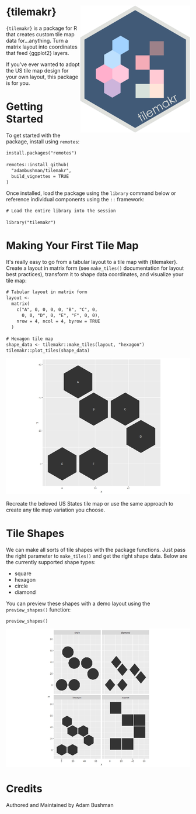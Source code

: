 # {tilemakr} <img src="https://github.com/adambushman/tilemakr/blob/main/man/figures/tilemakr_package_hex.png" align="right" width="300"/>

`{tilemakr}` is a package for R that creates custom tile map data for...anything. Turn a matrix layout into coordinates that feed {ggplot2} layers.

If you've ever wanted to adopt the US tile map design for your own layout, this package is for you.

# Getting Started

To get started with the package, install using `remotes`:

```         
install.packages("remotes")

remotes::install_github(
  "adambushman/tilemakr", 
  build_vignettes = TRUE
)
```

Once installed, load the package using the `library` command below or reference individual components using the `::` framework:

```         
# Load the entire library into the session

library("tilemakr")
```

# Making Your First Tile Map

It's really easy to go from a tabular layout to a tile map with {tilemaker}. Create a layout in matrix form (see `make_tiles()` documentation for layout best practices), transform it to shape data coordinates, and visualize your tile map:

```         
# Tabular layout in matrix form
layout <-
  matrix(
    c("A", 0, 0, 0, 0, "B", "C", 0, 
      0, 0, "D", 0, "E", "F", 0, 0), 
    nrow = 4, ncol = 4, byrow = TRUE
  )

# Hexagon tile map
shape_data <- tilemakr::make_tiles(layout, "hexagon")
tilemakr::plot_tiles(shape_data)
```

![Tile Map](https://github.com/adambushman/tilemakr/blob/main/man/figures/example_tile_map.jpeg)

Recreate the beloved US States tile map or use the same approach to create any tile map variation you choose.

# Tile Shapes

We can make all sorts of tile shapes with the package functions. Just pass the right parameter to `make_tiles()` and get the right shape data. Below are the currently supported shape types:

-   square
-   hexagon
-   circle
-   diamond

You can preview these shapes with a demo layout using the `preview_shapes()` function:

```
preview_shapes()
```

![Supported Shapes](https://github.com/adambushman/tilemakr/blob/main/man/figures/example_tile_shapes.jpeg)

# Credits

Authored and Maintained by Adam Bushman
